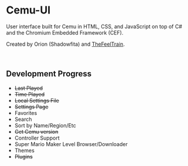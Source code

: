 # Cemu-UI

User interface built for Cemu in HTML, CSS, and JavaScript on top of C# and the Chromium Embedded Framework (CEF).

Created by Orion (Shadowfita) and <a target="_null" href="https://thefeeltra.in">TheFeelTrain</a>.

&nbsp;

## Development Progress
- ~~Last Played~~
- ~~Time Played~~
- ~~Local Settings File~~
- ~~Settings Page~~
- Favorites
- Search
- Sort by Name/Region/Etc
- ~~Get Cemu version~~
- Controller Support
- Super Mario Maker Level Browser/Downloader
- Themes
- ~~Plugins~~
